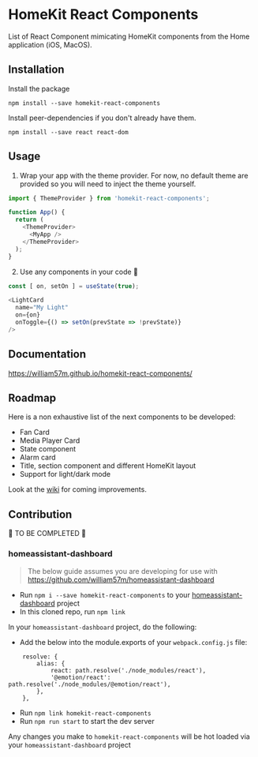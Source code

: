 # HomeKit React Components

List of React Component mimicating HomeKit components from the Home application (iOS, MacOS).


## Installation

Install the package

```
npm install --save homekit-react-components
```

Install peer-dependencies if you don't already have them.

```
npm install --save react react-dom
```





## Usage

1. Wrap your app with the theme provider. For now, no default theme are provided so you will need to inject the theme yourself.

```js
import { ThemeProvider } from 'homekit-react-components';

function App() {
  return (
    <ThemeProvider>
      <MyApp />
    </ThemeProvider>
  );
}
```

2. Use any components in your code 🤗

```js
const [ on, setOn ] = useState(true);

<LightCard
  name="My Light"
  on={on}
  onToggle={() => setOn(prevState => !prevState)}
/>
```


## Documentation

https://william57m.github.io/homekit-react-components/


## Roadmap

Here is a non exhaustive list of the next components to be developed:
- Fan Card
- Media Player Card
- State component
- Alarm card
- Title, section component and different HomeKit layout
- Support for light/dark mode

Look at the [wiki](https://github.com/william57m/homekit-react-components/wiki/Improvements) for coming improvements.

## Contribution

🚧 TO BE COMPLETED 🚧

### homeassistant-dashboard

> The below guide assumes you are developing for use with https://github.com/william57m/homeassistant-dashboard

- Run `npm i --save homekit-react-components` to your [homeassistant-dashboard](https://github.com/william57m/homeassistant-dashboard) project
- In this cloned repo, run `npm link`

In your `homeassistant-dashboard` project, do the following:

- Add the below into the module.exports of your `webpack.config.js` file:

```
    resolve: {
        alias: {
            react: path.resolve('./node_modules/react'),
            '@emotion/react': path.resolve('./node_modules/@emotion/react'),
        },
    },
```

- Run `npm link homekit-react-components`
- Run `npm run start` to start the dev server

Any changes you make to `homekit-react-components` will be hot loaded via your `homeassistant-dashboard` project
